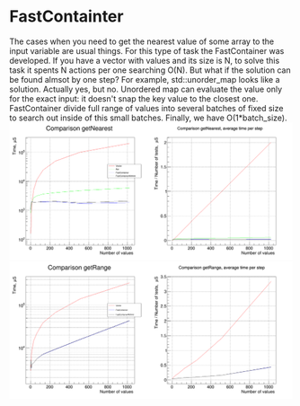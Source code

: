 # FastContainter
The cases when you need to get the nearest value of some array to the input variable are usual things. For this type of task the FastContainer was developed.
If you have a vector with values and its size is N, to solve this task it spents N actions per one searching O(N).
But what if the solution can be found almsot by one step? For example, std::unorder_map looks like a solution. Actually yes, but no.
Unordered map can evaluate the value only for the exact input: it doesn't snap the key value to the closest one.
FastContainer divide full range of values into several batches of fixed size to search out inside of this small batches. Finally, we have O(1*batch_size).
![test](test.png)
![test](testRanges.png)
